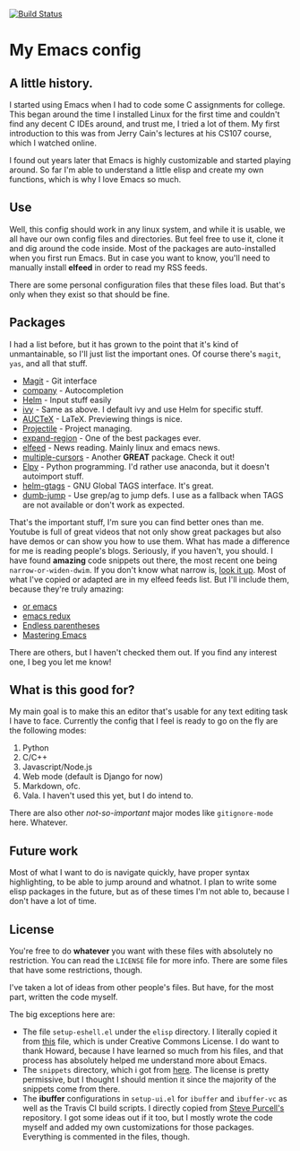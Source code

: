 [![Build Status](https://travis-ci.org/anachronic/emacs.d.svg?branch=master)](https://travis-ci.org/anachronic/emacs.d)

# My Emacs config


## A little history.

I started using Emacs when I had to code some C assignments for college. This began around the time I installed Linux for the first time and couldn't find any decent C IDEs around, and trust me, I tried a lot of them. My first introduction to this was from Jerry Cain's lectures at his CS107 course, which I watched online.

I found out years later that Emacs is highly customizable and started playing around. So far I'm able to understand a little elisp and create my own functions, which is why I love Emacs so much.

## Use

Well, this config should work in any linux system, and while it is usable, we all have our own config files and directories. But feel free to use it, clone it and dig around the code inside. Most of the packages are auto-installed when you first run Emacs. But in case you want to know, you'll need to manually install **elfeed** in order to read my RSS feeds.

There are some personal configuration files that these files load. But that's only when they exist so that should be fine.

## Packages

I had a list before, but it has grown to the point that it's kind of unmantainable, so I'll just list the important ones. Of course there's `magit`, `yas`, and all that stuff.

* [Magit](https://magit.vc/) - Git interface
* [company](http://company-mode.github.io/) - Autocompletion
* [Helm](https://github.com/emacs-helm/helm) - Input stuff easily
* [ivy](https://github.com/abo-abo/swiper) - Same as above. I default ivy and use Helm for specific stuff.
* [AUCTeX](https://www.gnu.org/software/auctex/) - LaTeX. Previewing things is nice.
* [Projectile](https://github.com/bbatsov/projectile) - Project managing.
* [expand-region](https://github.com/magnars/expand-region.el) - One of the best packages ever.
* [elfeed](https://github.com/skeeto/elfeed) - News reading. Mainly linux and emacs news.
* [multiple-cursors](https://github.com/magnars/multiple-cursors.el) - Another **GREAT** package. Check it out!
* [Elpy](https://github.com/jorgenschaefer/elpy) - Python programming. I'd rather use anaconda, but it doesn't autoimport stuff.
* [helm-gtags](https://github.com/syohex/emacs-helm-gtags) - GNU Global TAGS interface. It's great.
* [dumb-jump](https://github.com/jacktasia/dumb-jump) - Use grep/ag to jump defs. I use as a fallback when TAGS are not available or don't work as expected.

That's the important stuff, I'm sure you can find better ones than me. Youtube is full of great videos that not only show great packages but also have demos or can show you how to use them. What has made a difference for me is reading people's blogs. Seriously, if you haven't, you should. I have found **amazing** code snippets out there, the most recent one being `narrow-or-widen-dwim`. If you don't know what narrow is, [look it up](https://www.gnu.org/software/emacs/manual/html_node/emacs/Narrowing.html). Most of what I've copied or adapted are in my elfeed feeds list. But I'll include them, because they're truly amazing:

* [or emacs](http://oremacs.com/)
* [emacs redux](http://emacsredux.com/)
* [Endless parentheses](http://endlessparentheses.com/)
* [Mastering Emacs](https://www.masteringemacs.org/all-articles)

There are others, but I haven't checked them out. If you find any interest one, I beg you let me know!


## What is this good for?

My main goal is to make this an editor that's usable for any text editing task I have to face. Currently the config that I feel is ready to go on the fly are the following modes:

1. Python
2. C/C++
3. Javascript/Node.js
4. Web mode (default is Django for now)
5. Markdown, ofc.
6. Vala. I haven't used this yet, but I do intend to.

There are also other *not-so-important* major modes like `gitignore-mode` here. Whatever.

## Future work

Most of what I want to do is navigate quickly, have proper syntax highlighting, to be able to jump around and whatnot. I plan to write some elisp packages in the future, but as of these times I'm not able to, because I don't have a lot of time.

## License
You're free to do **whatever** you want with these files with absolutely no restriction. You can read the `LICENSE` file for more info. There are some files that have some restrictions, though.

I've taken a lot of ideas from other people's files. But have, for the most part, written the code myself.

The big exceptions here are:
* The file `setup-eshell.el` under the `elisp` directory. I literally copied it from [this](https://github.com/howardabrams/dot-files/blob/master/emacs-eshell.org) file, which is under Creative Commons License. I do want to thank Howard, because I have learned so much from his files, and that process has absolutely helped me understand more about Emacs.
* The `snippets` directory, which i got from [here](https://github.com/AndreaCrotti/yasnippet-snippets). The license is pretty permissive, but I thought I should mention it since the majority of the snippets come from there.
* The **ibuffer** configurations in `setup-ui.el` for `ibuffer` and `ibuffer-vc` as well as the Travis CI build scripts. I directly copied from [Steve Purcell's](https://github.com/purcell/emacs.d) repository. I got some ideas out if it too, but I mostly wrote the code myself and added my own customizations for those packages. Everything is commented in the files, though.
